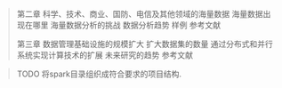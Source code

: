 > 第二章 科学、技术、商业、国防、电信及其他领域的海量数据
> 海量数据出现在哪里
> 海量数据分析的挑战
> 数据分析趋势
> 样例
> 参考文献
>
> 第三章 数据管理基础设施的规模扩大
> 扩大数据集的数量
> 通过分布式和并行系统实现计算技术的扩展
> 未来研究的趋势
> 参考文献

> TODO 将spark目录组织成符合要求的项目结构.
